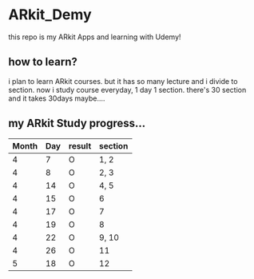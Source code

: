 # ARkit_Demy
this repo is my ARkit Apps and learning with Udemy!

## how to learn?
i plan to learn ARkit courses. but it has so many lecture and i divide to section.
now i study course everyday, 1 day 1 section.
there's 30 section and it takes 30days maybe....

## my ARkit Study progress...
| Month | Day | result | section |
|-------|-----|--------|---------|
|4|7|O|1, 2|
|4|8|O|2, 3|
|4|14|O|4, 5|
|4|15|O|6|
|4|17|O|7|
|4|19|O|8|
|4|22|O|9, 10|
|4|26|O|11
|5|18|O|12
